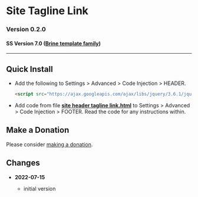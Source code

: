 # Site Tagline Link

### Version 0.2.0

#### SS Version 7.0 ([Brine template family][1])

---

## Quick Install

* Add the following to Settings > Advanced > Code Injection > HEADER.

  ```html
  <script src="https://ajax.googleapis.com/ajax/libs/jquery/3.6.1/jquery.min.js"></script>
  ```
  
* Add code from file **[site header tagline link.html][2]** to Settings >
  Advanced > Code Injection > FOOTER. Read the code for any instructions within.

## Make a Donation

Please consider [making a donation][3].

## Changes

<!-- * **2021-08-03**

  * added support for v7.0 Brine template family and Adirondack template
  * bumped version to 1.1
  -->
* **2022-07-15**

  * initial version

[1]: https://support.squarespace.com/hc/en-us/articles/212512738-Brine-template-family
[2]: site%20tagline%20link.html#L1
[3]: https://github.com/tomsWebConsulting/twcsl#make-a-donation
